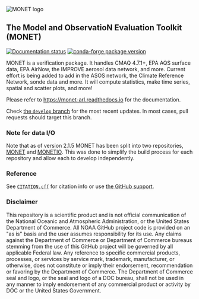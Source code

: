 ![MONET logo](https://raw.githubusercontent.com/noaa-oar-arl/monet/stable/docs/_static/MONET-logo.png)

## The Model and ObservatioN Evaluation Toolkit (MONET)

[![Documentation status](https://readthedocs.org/projects/monet-arl/badge/?version=develop)](https://monet-arl.readthedocs.io)
[![conda-forge package version](https://img.shields.io/conda/vn/conda-forge/monet)](https://anaconda.org/conda-forge/monet)

MONET is a verification package. It handles CMAQ 4.7.1+, EPA AQS surface data, EPA AirNow, the IMPROVE aerosol data network, and more. Current effort is being added to add in the ASOS network, the Climate Reference Network, sonde data and more. It will compute statistics, make time series, spatial and scatter plots, and more!

Please refer to <https://monet-arl.readthedocs.io> for the documentation.

Check [the `develop` branch](https://github.com/noaa-oar-arl/monet/tree/develop) for the most recent updates.
In most cases, pull requests should target this branch.

### Note for data I/O

Note that as of version 2.1.5 MONET has been split into two repositories,
[MONET](https://github.com/noaa-oar-arl/monet) and
[MONETIO](https://github.com/noaa-oar-arl/monetio).
This was done to simplify the build process for each repository and allow each to develop independently.

### Reference

See [`CITATION.cff`](./CITATION.cff) for citation info or use [the GitHub support](https://docs.github.com/en/repositories/managing-your-repositorys-settings-and-features/customizing-your-repository/about-citation-files).

### Disclaimer

This repository is a scientific product and is not official communication of the National Oceanic and Atmospheric Administration, or the United States Department of Commerce. All NOAA GitHub project code is provided on an "as is" basis and the user assumes responsibility for its use. Any claims against the Department of Commerce or Department of Commerce bureaus stemming from the use of this GitHub project will be governed by all applicable Federal law. Any reference to specific commercial products, processes, or services by service mark, trademark, manufacturer, or otherwise, does not constitute or imply their endorsement, recommendation or favoring by the Department of Commerce. The Department of Commerce seal and logo, or the seal and logo of a DOC bureau, shall not be used in any manner to imply endorsement of any commercial product or activity by DOC or the United States Government.
